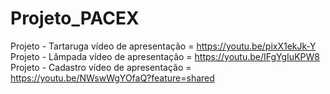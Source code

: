 # Projeto_PACEX
Projeto - Tartaruga vídeo de apresentação = https://youtu.be/pixX1ekJk-Y
Projeto - Lâmpada vídeo de apresentação = https://youtu.be/IFgYgIuKPW8
Projeto - Cadastro vídeo de apresentação = https://youtu.be/NWswWgYOfaQ?feature=shared
